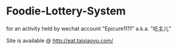 Foodie-Lottery-System
=====================

for an activity held by wechat account "Epicure1111" a.k.a. "吃主儿" 


Site is available @ http://eat.taixiaoyu.com/



